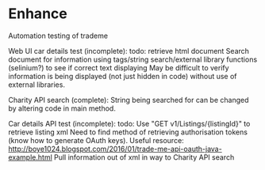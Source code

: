 # Enhance
 Automation testing of trademe
 
 Web UI car details test (incomplete):
    todo:
        retrieve html document
        Search document for information using tags/string search/external library functions (selinium?) to see if correct text displaying
        May be difficult to verify information is being displayed (not just hidden in code) without use of external libraries.
        
 Charity API search (complete):
    String being searched for can be changed by altering code in main method.
 
 Car details API test (incomplete):
    todo:
        Use "GET v1/Listings/{listingId}" to retrieve listing xml
        Need to find method of retrieving authorisation tokens (know how to generate OAuth keys). Useful resource: http://boye1024.blogspot.com/2016/01/trade-me-api-oauth-java-example.html
        Pull information out of xml in way to Charity API search
 
 
